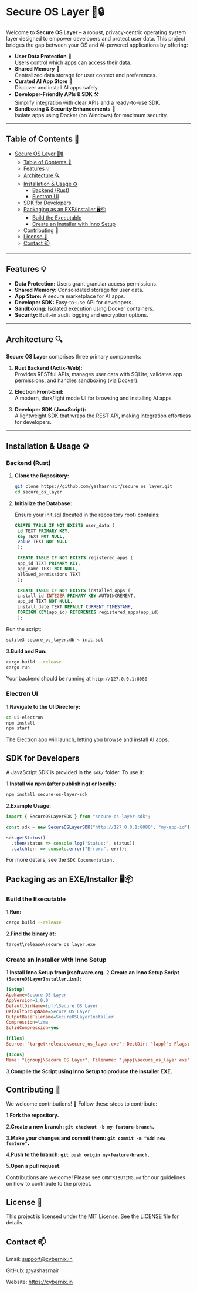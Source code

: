 # Secure OS Layer 🚀🔒

Welcome to **Secure OS Layer** – a robust, privacy-centric operating system layer designed to empower developers and protect user data. This project bridges the gap between your OS and AI-powered applications by offering:

- **User Data Protection** 🔐  
  Users control which apps can access their data.
- **Shared Memory** 🧠  
  Centralized data storage for user context and preferences.
- **Curated AI App Store** 📲  
  Discover and install AI apps safely.
- **Developer-Friendly APIs & SDK** 🛠️  
  Simplify integration with clear APIs and a ready-to-use SDK.
- **Sandboxing & Security Enhancements** 🏰  
  Isolate apps using Docker (on Windows) for maximum security.

---

## Table of Contents 📖

- [Secure OS Layer 🚀🔒](#secure-os-layer-)
  - [Table of Contents 📖](#table-of-contents-)
  - [Features 💡](#features-)
  - [Architecture 🔍](#architecture-)
  - [Installation \& Usage ⚙️](#installation--usage-️)
    - [Backend (Rust)](#backend-rust)
    - [Electron UI](#electron-ui)
  - [SDK for Developers](#sdk-for-developers)
  - [Packaging as an EXE/Installer 🖥️📦](#packaging-as-an-exeinstaller-️)
    - [Build the Executable](#build-the-executable)
    - [Create an Installer with Inno Setup](#create-an-installer-with-inno-setup)
  - [Contributing 🤝](#contributing-)
  - [License 📄](#license-)
  - [Contact 📫](#contact-)

---

## Features 💡

- **Data Protection:** Users grant granular access permissions.
- **Shared Memory:** Consolidated storage for user data.
- **App Store:** A secure marketplace for AI apps.
- **Developer SDK:** Easy-to-use API for developers.
- **Sandboxing:** Isolated execution using Docker containers.
- **Security:** Built-in audit logging and encryption options.

---

## Architecture 🔍

**Secure OS Layer** comprises three primary components:

1. **Rust Backend (Actix-Web):**  
   Provides RESTful APIs, manages user data with SQLite, validates app permissions, and handles sandboxing (via Docker).

2. **Electron Front-End:**  
   A modern, dark/light mode UI for browsing and installing AI apps.

3. **Developer SDK (JavaScript):**  
   A lightweight SDK that wraps the REST API, making integration effortless for developers.

---

## Installation & Usage ⚙️

### Backend (Rust)

1. **Clone the Repository:**

   ```bash
   git clone https://github.com/yashasrnair/secure_os_layer.git
   cd secure_os_layer

2. **Initialize the Database:**

   Ensure your init.sql (located in the repository root) contains:

   ```sql
   CREATE TABLE IF NOT EXISTS user_data (
    id TEXT PRIMARY KEY,
    key TEXT NOT NULL,
    value TEXT NOT NULL
    );

    CREATE TABLE IF NOT EXISTS registered_apps (
    app_id TEXT PRIMARY KEY,
    app_name TEXT NOT NULL,
    allowed_permissions TEXT
    );

    CREATE TABLE IF NOT EXISTS installed_apps (
    install_id INTEGER PRIMARY KEY AUTOINCREMENT,
    app_id TEXT NOT NULL,
    install_date TEXT DEFAULT CURRENT_TIMESTAMP,
    FOREIGN KEY(app_id) REFERENCES registered_apps(app_id)
    );

Run the script:

   ```bash
   sqlite3 secure_os_layer.db < init.sql
```

3.**Build and Run:**

```bash
cargo build --release
cargo run
```

Your backend should be running at `http://127.0.0.1:8080`

### Electron UI

1.**Navigate to the UI Directory:**

```bash
cd ui-electron
npm install
npm start
```

The Electron app will launch, letting you browse and install AI apps.

## SDK for Developers

A JavaScript SDK is provided in the `sdk/` folder. To use it:

1.**Install via npm (after publishing) or locally:**

```bash
npm install secure-os-layer-sdk

```

2.**Example Usage:**

```js
import { SecureOSLayerSDK } from "secure-os-layer-sdk";

const sdk = new SecureOSLayerSDK("http://127.0.0.1:8080", "my-app-id");

sdk.getStatus()
  .then(status => console.log("Status:", status))
  .catch(err => console.error("Error:", err));
```

For more details, see the `SDK Documentation.`

## Packaging as an EXE/Installer 🖥️📦

### Build the Executable

1.**Run:**

```bash
cargo build --release
```

2.**Find the binary at:**

```bash
target\release\secure_os_layer.exe
```

### Create an Installer with Inno Setup

1.**Install Inno Setup from jrsoftware.org.**
2.**Create an Inno Setup Script `(SecureOSLayerInstaller.iss)`:**

```ini
[Setup]
AppName=Secure OS Layer
AppVersion=1.0.0
DefaultDirName={pf}\Secure OS Layer
DefaultGroupName=Secure OS Layer
OutputBaseFilename=SecureOSLayerInstaller
Compression=lzma
SolidCompression=yes

[Files]
Source: "target\release\secure_os_layer.exe"; DestDir: "{app}"; Flags: ignoreversion

[Icons]
Name: "{group}\Secure OS Layer"; Filename: "{app}\secure_os_layer.exe"
```

3.**Compile the Script using Inno Setup to produce the installer EXE.**

## Contributing 🤝

We welcome contributions! 🚀 Follow these steps to contribute:

1.**Fork the repository.**

2.**Create a new branch: `git checkout -b my-feature-branch.`**

3.**Make your changes and commit them: `git commit -m "Add new feature".`**

4.**Push to the branch: `git push origin my-feature-branch.`**

5.**Open a pull request.**

Contributions are welcome! Please see `CONTRIBUTING.md` for our guidelines on how to contribute to the project.

## License 📄

This project is licensed under the MIT License. See the LICENSE file for details.

## Contact 📫

Email: <support@cybernix.in>

GitHub: @yashasrnair

Website: <https://cybernix.in>
